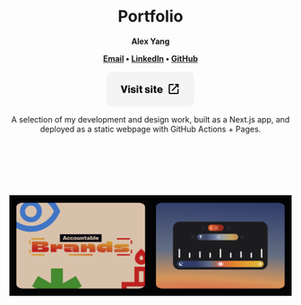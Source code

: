 
<h1 align="center">Portfolio</h1>
<p align="center"><b>Alex Yang</b></p>
<p align="center"><b><a title="Email" align="center" href="mailto:alexanderyang20@gmail.com">Email</a> • <a title="Email" align="center" href="https://linkedin.com/in/alextyang">LinkedIn</a> • <a title="Email" align="center" href="https://github.com/alextyang/">GitHub</a></b></p>
<p align="center">
<a title="Webpage" target="_blank" align="center" href="https://alexya.ng/"><img height="64" align="center" src=".github/images/opensite.png"></a>
</p>
<p align="center">A selection of my development and design work, built as a Next.js app, and deployed as a static webpage with GitHub Actions + Pages.</p>
<br/>

<br/><br/><br/>

![Preview](.github/images/preview.png)
